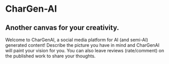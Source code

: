 <h1>CharGen-AI</h1>

## Another canvas for your creativity.

Welcome to CharGenAI, a social media platform for AI (and semi-AI) generated content!
Describe the picture you have in mind and CharGenAI will paint your vision for you. You can also leave reviews (rate/comment) on the published work to share your thoughts.

